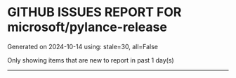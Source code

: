
# GITHUB ISSUES REPORT FOR microsoft/pylance-release


Generated on 2024-10-14 using: stale=30, all=False


Only showing items that are new to report in past 1 day(s)


---




















